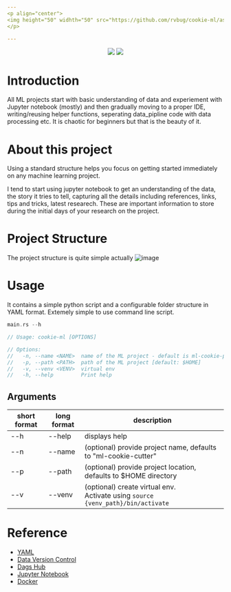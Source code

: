 ```yaml
---
<p align="center"> 
<img height="50" widhth="50" src="https://github.com/rvbug/cookie-ml/assets/10928536/4f22cc2e-309f-4650-9695-0e855a2dd638" >
</p>

---
```


<p align="center"> 

  <img src="https://img.shields.io/badge/rust-%23000000.svg?style=for-the-badge&logo=rust&logoColor=white"> 
  <img src="https://img.shields.io/badge/linting-pylint-yellowgreen">
</p>



# Introduction

All ML projects start with basic understanding of data and experiement with Jupyter notebook (mostly) and then gradually moving to a proper IDE, writing/reusing helper functions, seperating data_pipline code with data processing etc. It is chaotic for beginners but that is the beauty of it.


# About this project

Using a standard structure helps you focus on getting started immediately on any machine learning project.   

I tend to start using jupyter notebook to get an understanding of the data, the story it tries to tell, capturing all the details including references, links, tips and tricks, latest researech. These are important information to store during the initial days of your research on the project.




# Project Structure

The project structure is quite simple actually
![image](https://github.com/rvbug/cookie-ml/assets/10928536/e0785d48-c21b-42c6-84a7-de211e6687ca)


# Usage

It contains a simple python script and a configurable folder structure in YAML format.
Extemely simple to use command line script.


```rust
main.rs --h

// Usage: cookie-ml [OPTIONS]

// Options:
//   -n, --name <NAME>  name of the ML project - default is ml-cookie-project [default: ml-cookie-project]
//   -p, --path <PATH>  path of the ML project [default: $HOME]
//   -v, --venv <VENV>  virtual env
//   -h, --help         Print help

```

## Arguments 
| short format | long format | description |
| --- | --- | --- |
| --h | --help | displays help |
| --n | --name | (optional) provide project name, defaults to "ml-cookie-cutter"  |
| --p | --path | (optional) provide project location, defaults to $HOME directory |
| --v | --venv | (optional) create virtual env. <br>Activate using `source {venv_path}/bin/activate` |




# Reference 
- [YAML](https://yaml.org/)  
- [Data Version Control](https://dvc.org/)    
- [Dags Hub](https://dagshub.com/)  
- [Jupyter Notebook](https://jupyter.org/)  
- [Docker](https://www.docker.com/)  
  
  
